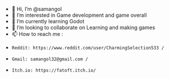 - 👋 Hi, I’m @samangol
- 👀 I’m interested in Game development and game overall
- 🌱 I’m currently learning Godot
- 💞️ I’m looking to collaborate on Learning and making games
- 📫 How to reach me : 
-     Reddit: https://www.reddit.com/user/CharmingSelection533 / 
-     Gmail: samangol32@gmail.com / 
-     Itch.io: https://fatoft.itch.io/

<!---
samangol/samangol is a ✨ special ✨ repository because its `README.md` (this file) appears on your GitHub profile.
You can click the Preview link to take a look at your changes.
--->
